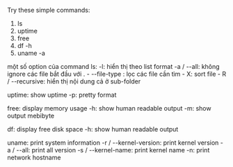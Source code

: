 Try these simple commands:
1. ls
2. uptime
3. free
4. df -h
5. uname -a

một số option của command ls:
    -l: hiển thị theo list format
    -a / --all: không ignore các file bắt đầu với .
    - --file-type <file-type>: lọc các file cần tìm
    - X: sort file
    - R / --recursive: hiển thị nội dung cả ở sub-folder

uptime: show uptime
    -p: pretty format

free: display memory usage
    -h: show human readable output
    -m: show output mebibyte

df: display free disk space
    -h: show human readable output

uname: print system information
    -r / --kernel-version: print kernel version
    -a / --all: print all version
    -s / --kernel-name: print kernel name
    -n: print network hostname